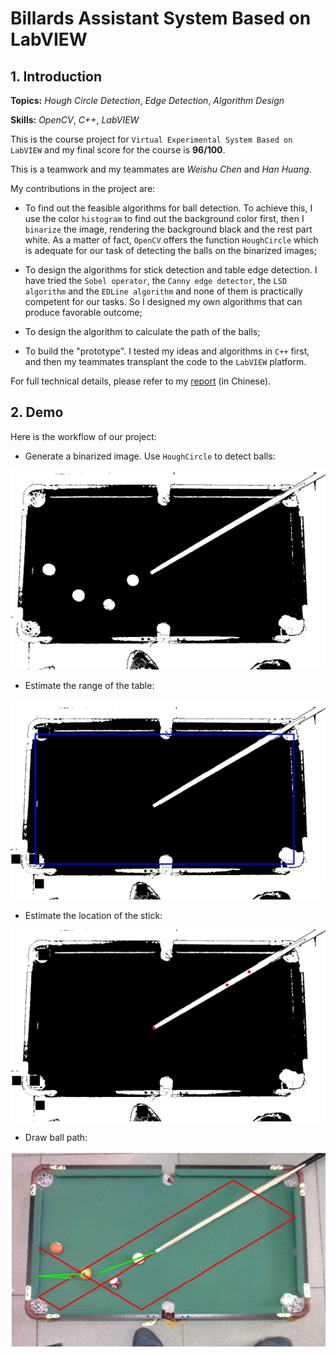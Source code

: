 # Billards Assistant System Based on LabVIEW

## 1. Introduction

**Topics:** _Hough Circle Detection_, _Edge Detection_, _Algorithm Design_

**Skills:** _OpenCV_, _C++_, _LabVIEW_

This is the course project for `Virtual Experimental System Based on LabVIEW` and my final score for the course is **96/100**.

This is a teamwork and my teammates are _Weishu Chen_ and _Han Huang_.

My contributions in the project are:

- To find out the feasible algorithms for ball detection. To achieve this, I use the color `histogram` to find out the background color first, then I `binarize` the image, rendering the background black and the rest part white. As a matter of fact, `OpenCV` offers the function `HoughCircle` which is adequate for our task of detecting the balls on the binarized images;

- To design the algorithms for stick detection and table edge detection. I have tried the `Sobel operator`, the `Canny edge detector`, the `LSD algorithm` and the `EDLine algorithm` and none of them is practically competent for our tasks. So I designed my own algorithms that can produce favorable outcome;

- To design the algorithm to calculate the path of the balls;

- To build the "prototype". I tested my ideas and algorithms in `C++` first, and then my teammates transplant the code to the `LabVIEW` platform.

For full technical details, please refer to my [report](/Report/pdf/基于LabVIEW的台球辅助系统报告.pdf) (in Chinese).

## 2. Demo

Here is the workflow of our project:

- Generate a binarized image. Use `HoughCircle` to detect balls:

![](/Asset/fig1.png)

- Estimate the range of the table:

![](/Asset/fig2.png)

- Estimate the location of the stick:

![](/Asset/fig3.png)

- Draw ball path:

![](/Asset/fig4.png)
